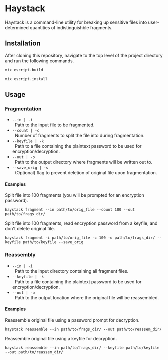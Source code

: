 # Haystack

Haystack is a command-line utility for breaking up sensitive files into user-determined quantities of indistinguishble fragments.

## Installation
After cloning this repository, navigate to the top level of the project directory and run the following commands. 
```elixir
mix escript.build
``` 
```elixir
mix escript.install
```

## Usage
### Fragmentation
* ```--in | -i```  
&nbsp;&nbsp;Path to the input file to be fragmented.
* ```--count | -c```  
&nbsp;&nbsp;Number of fragments to split the file into during fragmentation.
* ```--keyfile | -k```  
&nbsp;&nbsp;Path to a file containing the plaintext password to be used for encryption/decryption.
* ```--out | -o```  
&nbsp;&nbsp;Path to the output directory where fragments will be written out to.
* ```--save_orig | -s```  
&nbsp;&nbsp;(Optional) flag to prevent deletion of original file upon fragmentation.
  
#### Examples
Split file into 100 fragments (you will be prompted for an encryption password).
```
haystack fragment --in path/to/orig_file --count 100 --out path/to/frags_dir/
```
Split file into 100 fragments, read encryption password from a keyfile, and don't delete original file.
```
haystack fragment -i path/to/orig_file -c 100 -o path/to/frags_dir/ --keyfile path/to/keyfile --save_orig
```
  
### Reassembly
* ```--in | -i```  
&nbsp;&nbsp;Path to the input directory containing all fragment files.
* ```--keyfile | -k```  
&nbsp;&nbsp;Path to a file containing the plaintext password to be used for encryption/decryption.
* ```--out | -o```  
&nbsp;&nbsp;Path to the output location where the original file will be reassembled.

#### Examples
Reassemble original file using a password prompt for decryption.
```
haystack reassemble --in path/to/frags_dir/ --out path/to/reassem_dir/
```
Reassemble original file using a keyfile for decryption.
```
haystack reassemble --in path/to/frags_dir/ --keyfile path/to/keyfile --out path/to/reassem_dir/

